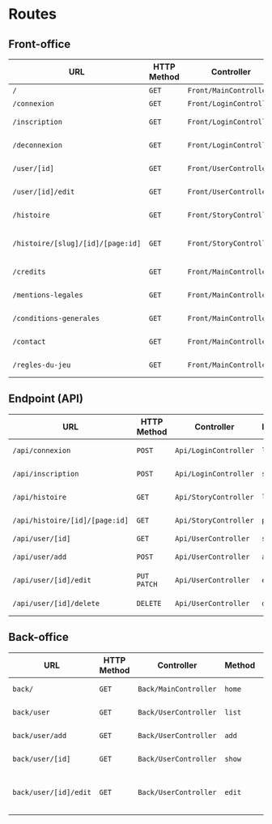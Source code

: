 # Routes

## Front-office

| URL                                  | HTTP Method | Controller              | Method       | Title                | Content            | Comment |
| ------------------------------------ | ----------- | ----------------------- | ------------ | -------------------- | ------------------ | ------- |
| `/`                                  | `GET`       | `Front/MainController`  | `home`       | Accueil              | homepage           | -       |
| `/connexion`                         | `GET`       | `Front/LoginController` | `login`      | Connexion            | login page         | -       |
| `/inscription`                       | `GET`       | `Front/LoginController` | `signin`     | Inscription          | sign-in page       | -       |
| `/deconnexion`                       | `GET`       | `Front/LoginController` | `logout`     | -                    | logout page        | -       |
| `/user/[id]`                         | `GET`       | `Front/UserController`  | `show`       | -                    | Show user page     | -       |
| `/user/[id]/edit`                    | `GET`       | `Front/UserController`  | `edit`       | -                    | Edit user page     | -       |
| `/histoire`                          | `GET`       | `Front/StoryController` | `list`       | Les histoires        | story list         | -       |
| `/histoire/[slug]/[id]/[page:id]`    | `GET`       | `Front/StoryController` | `play`       | [Nom de l'histoire]  | story page game    | -       |
| `/credits`                           | `GET`       | `Front/MainController`  | `credits`    | Page des crédits     | links              | -       |
| `/mentions-legales`                  | `GET`       | `Front/MainController`  | `legals`     | Mentions légales     | legals mentions    | -       |
| `/conditions-generales`              | `GET`       | `Front/MainController`  | `conditions` | Conditions générales | general conditions | -       |
| `/contact`                           | `GET`       | `Front/MainController`  | `contact`    | Nous contacter       | contact            | -       |
| `/regles-du-jeu`                     | `GET`       | `Front/MainController`  | `rules`      | Règles du jeu        | rules of the game  | -       |

## Endpoint (API)

| URL                               | HTTP Method   | Controller            | Method   | Title       | Content            | Comment |
| --------------------------------- | ------------- | --------------------- | -------- | ----------- | ------------------ | ------- |
| `/api/connexion`                  | `POST`        | `Api/LoginController` | `login`  | login       | API connexion      | -       |
| `/api/inscription`                | `POST`        | `Api/LoginController` | `signin` | Inscription | sign-in page       | -       |
| `/api/histoire`                   | `GET`         | `Api/StoryController` | `list`   | -           | API story list     | -       |
| `/api/histoire/[id]/[page:id]`    | `GET`         | `Api/StoryController` | `page`   | -           | API story page     | -       |
| `/api/user/[id]`                  | `GET`         | `Api/UserController`  | `show`   | -           | API user           | -       |
| `/api/user/add`                   | `POST`        | `Api/UserController`  | `add`    | -           | API user add       | -       |
| `/api/user/[id]/edit`             | `PUT` `PATCH` | `Api/UserController`  | `edit`   | -           | API user edit      | -       |
| `/api/user/[id]/delete`           | `DELETE`      | `Api/UserController`  | `delete` | -           | API user delete    | -       |


## Back-office

| URL                   | HTTP Method | Controller            | Method | Title                                        | Content     | Comment |
| --------------------- | ----------- | --------------------- | ------ | -------------------------------------------- | ----------- | ------- |
| `back/`               | `GET`       | `Back/MainController` | `home` | Accueil                                      | story list  | -       |
| `back/user`           | `GET`       | `Back/UserController` | `list` | Liste des utilisateurs                       | user list   | -       |
| `back/user/add`       | `GET`       | `Back/UserController` | `add`  | Ajouter un utilisateur                       | add a user  | -       |
| `back/user/[id]`      | `GET`       | `Back/UserController` | `show` | [nom de l'utilisateur]                       | user page   | -       |
| `back/user/[id]/edit` | `GET`       | `Back/UserController` | `edit` | Editer un utilisateur [nom de l'utilisateur] | edit a user | -       |


